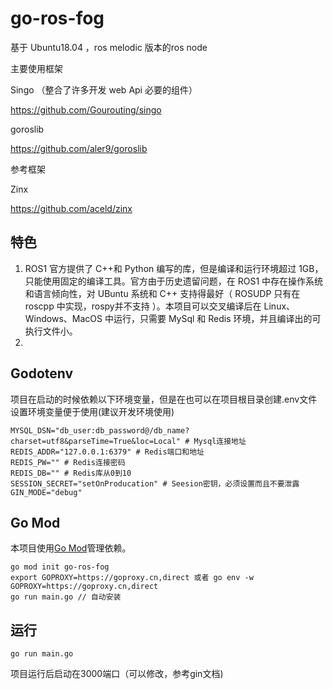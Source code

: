 # go-ros-fog

基于 Ubuntu18.04 ，ros melodic 版本的ros node

主要使用框架 

Singo （整合了许多开发 web Api 必要的组件）

https://github.com/Gourouting/singo

goroslib

https://github.com/aler9/goroslib

参考框架 

Zinx

https://github.com/aceld/zinx 


## 特色

1.  ROS1 官方提供了 C++和 Python 编写的库，但是编译和运行环境超过 1GB，只能使用固定的编译工具。官方由于历史遗留问题，在 ROS1 中存在操作系统和语言倾向性，对 UBuntu 系统和 C++ 支持得最好（ ROSUDP 只有在 roscpp 中实现，rospy并不支持 ）。本项目可以交叉编译后在 Linux、Windows、MacOS 中运行，只需要 MySql 和 Redis 环境，并且编译出的可执行文件小。
2. 

## Godotenv

项目在启动的时候依赖以下环境变量，但是在也可以在项目根目录创建.env文件设置环境变量便于使用(建议开发环境使用)

```shell
MYSQL_DSN="db_user:db_password@/db_name?charset=utf8&parseTime=True&loc=Local" # Mysql连接地址
REDIS_ADDR="127.0.0.1:6379" # Redis端口和地址
REDIS_PW="" # Redis连接密码
REDIS_DB="" # Redis库从0到10
SESSION_SECRET="setOnProducation" # Seesion密钥，必须设置而且不要泄露
GIN_MODE="debug"
```

## Go Mod

本项目使用[Go Mod](https://github.com/golang/go/wiki/Modules)管理依赖。

```shell
go mod init go-ros-fog
export GOPROXY=https://goproxy.cn,direct 或者 go env -w GOPROXY=https://goproxy.cn,direct
go run main.go // 自动安装
```

## 运行

```shell
go run main.go
```

项目运行后启动在3000端口（可以修改，参考gin文档)
